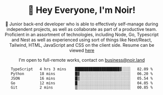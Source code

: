 <div align="center">

<h1 align="center">👋 Hey Everyone, I'm Noir! </h1>
  
<p>
  
 🎉 Junior back-end developer who is able to effectively self-manage during independent projects, as well as collaborate as part of a productive team. Proficient in an assortment of technologies, including Node, Go, Typescript and Nest as well as experienced using sort of things like Next/React, Tailwind, HTML, JavaScript and CSS on the client side. Resume can be viewed [here](https://cdn.noir.land/resume)

</p>
   
<p align="center">

  I'm open to full-remote works, contact on [business@noir.land](mailto:business@noir.land) 
 
 </p>
   

  
<!--START_SECTION:waka-->

```txt
TypeScript   4 hrs 3 mins    ████████████████████▓░░░░   82.09 %
Python       18 mins         █▓░░░░░░░░░░░░░░░░░░░░░░░   06.20 %
JSON         16 mins         █▒░░░░░░░░░░░░░░░░░░░░░░░   05.54 %
Go           12 mins         █░░░░░░░░░░░░░░░░░░░░░░░░   04.05 %
Git          2 mins          ▒░░░░░░░░░░░░░░░░░░░░░░░░   00.85 %
```

<!--END_SECTION:waka-->
